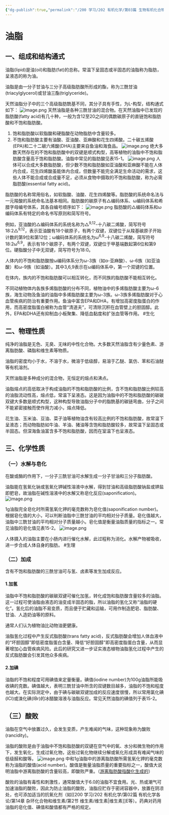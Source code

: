 ```yaml
---
{"dg-publish":true,"permalink":"/200 学习/202 有机化学/第03篇 生物有机化合物/第15章 脂类/第1节 油脂/油脂/","title":"油脂","created":"2024-01-31T19:29:45.123+08:00","updated":"2024-02-01T19:54:34.394+08:00"}
---
```


# 油脂
## 一、组成和结构通式
油脂(lipid)是油(oil)和脂肪(fat)的总称。常温下呈固态或半固态的油脂称为脂肪，呈液态的称为油。

油脂是由一分子甘油与三分子高级脂肪酸所形成的酯，称为三酰甘油(triacylglycerol)或甘油三酯(triglyceride)。

天然油脂分子中的三个高级脂肪酰基不同，其分子具有手性，为L-构型，结构通式如下：
![image.png](https://cdn.jsdelivr.net/gh/Dolan-Lance/Image-Jiang/202401312326102.jpg)
天然油脂是各种三酰甘油的混合物。在天然油脂中已发现的脂肪酸(fatty acid)有几十种，一般为含12至20之间的偶数碳原子的直链饱和脂肪酸和不饱和脂肪酸。
1. 饱和脂肪酸以软脂酸和硬脂酸在动物脂肪中含量较多。
2. 不饱和脂肪酸主要有油酸、亚油酸、亚麻酸和花生四烯酸。二十碳五烯酸(EPA)和二十二碳六烯酸(DHA)主要来自鱼油和海食品。
![image.png](https://cdn.jsdelivr.net/gh/Dolan-Lance/Image-Jiang/202401312329800.jpg)
绝大多数天然存在的不饱和脂肪酸中的双键是顺式构型，高等植物的油脂中不饱和脂肪酸含量高于饱和脂肪酸。油脂中常见的脂肪酸见表15-1。
![image.png](https://cdn.jsdelivr.net/gh/Dolan-Lance/Image-Jiang/202402011217035.jpg)
人体可以合成大多数脂肪酸，但少数不饱和脂肪酸如亚油酸和亚麻酸不能在人体内合成，花生四烯酸虽能体内合成，但数量不能完全满足生命活动的需求，这些人体不能合成或合成量不足，必须从食物中摄取的不饱和脂肪酸，称为必需脂肪酸(essential fatty acid)。

脂肪酸的名称常用俗名，如软脂酸、油酸、花生四烯酸等。脂肪酸的系统命名法与一元羧酸的系统命名法基本相同。脂肪酸的碳原子有△编码体系、ω编码体系和希腊字母编号体系，其各自编号顺序如下：
![image.png](https://cdn.jsdelivr.net/gh/Dolan-Lance/Image-Jiang/202402011222090.jpg)
脂肪酸的△编码体系和ω编码体系有特定的命名书写原则和简写符号。

例如，亚油酸的△编码体系的系统名称为△<sup>9,12</sup>-十八碳二烯酸，简写符号18:2△<sup>9,12</sup>，表示亚油酸有18个碳原子，有两个双键，双键位于从羧基碳原子开始计数的第9位和第12位；ω编码体系的系统名为ω<sup>6,9</sup>-十八碳二烯酸，简写符号18:2ω<sup>6,9</sup>，表示有18个碳原子，有两个双键，双键位于甲基端数起第6位和第9位。硬脂酸分子中无双键，简写符号为18:0。

人体内的不饱和脂肪酸按ω编码体系分为ω-3族（如α-亚麻酸）、ω-6族（如亚油酸）和ω-9族（如油酸）。其中3,6,9表示在ω编码体系中，第一个双键的位置。

在体内，族内的不饱和脂肪酸可以相互转化，而不同族的脂肪酸不能相互转化。

不同动植物体内各族多烯脂肪酸的分布不同，植物油中的多烯脂肪酸主要为ω-6族，海生动物及鱼油的油脂中多烯脂肪酸主要为ω-3族。ω-3族多烯脂肪酸对于心血管疾病的防治有重要作用。鱼油中富含EPA和DHA，有增加高密度脂蛋白的作用，而高密度脂蛋白被称为血管“清道夫”，可清除沉积在血管壁上的胆固醇。此外，EPA和DHA还有抑制血小板聚集、降低血黏度和扩张血管等作用。 #生化
## 二、物理性质
纯净的油脂是无色、无臭、无味的中性化合物。大多数天然油脂含有少量色素、游离脂肪酸、磷脂和维生素等物质。

油脂的密度均小于水，不溶于水，微溶于低级醇，易溶于乙醚、氯仿、苯和石油醚等有机溶剂。

天然油脂是多种成分的混合物，无恒定的熔点和沸点。

油脂熔点的高低取决于构成油脂的不饱和脂肪酸的比例，含不饱和脂肪酸比例较高的油脂流动性高，熔点低，常温下呈液态。这是因为油脂中的不饱和脂肪酸的碳碳双键大多数是顺式构型，这种构型导致油脂分子中的脂酰基的碳链弯曲，分子之间不能紧密接触而使作用力减小，熔点降低。

花生油、玉米油、豆油、菜子油等植物油含有较高比例的不饱和脂肪酸，故常温下呈液态；而动物脂肪如牛油、羊油、猪油等含饱和脂肪酸较多，故常温下呈固态或半固态。但深海鱼油富含多不饱和脂肪酸，因而在室温下也呈液态。
## 三、化学性质
### （一）水解与皂化
在酸或酶的作用下，一分子三酰甘油可水解生成一分子甘油和三分子脂肪酸。

油脂能在氢氧化钠或氢氧化钾碱性溶液中水解，得到甘油和高级脂肪酸钠盐或钾盐即肥皂，故油脂在碱性溶液中的水解又称皂化反应(saponification)。
![image.png](https://cdn.jsdelivr.net/gh/Dolan-Lance/Image-Jiang/202402011235812.jpg)

1g油脂完全皂化时所需氢氧化钾的毫克数称为皂化值(saponification number)。根据皂化值的大小，可以判断油脂中三酰甘油的平均相对分子质量。皂化值越大，油脂中三酰甘油的平均相对分子质量越小。皂化值是衡量油脂质量的指标之一。常见油脂的皂化值见表15-2。
![image.png](https://cdn.jsdelivr.net/gh/Dolan-Lance/Image-Jiang/202402011238912.jpg)

人体摄入的油脂主要在小肠内进行催化水解，此过程称为消化。水解产物被吸收，进一步合成人体自身的脂肪。 #生理
### （二）加成
含有不饱和脂肪酸的三酰甘油可与氢、卤素等发生加成反应。
#### 1.加氢
油脂中不饱和脂肪酸的碳碳双键可催化加氢，转化成饱和脂肪酸含量较多的油脂。这一过程可使油脂由液态的油变成半固态的脂，所以油脂的氢化又称“油脂的硬化”。氢化后的油脂不易变质，而且便于贮藏和运输，可用作制造肥皂、脂肪酸、甘油、人造奶油等的原料。

通常人们认为植物油比动物油更健康。

油脂氢化过程中产生反式脂肪酸(trans fatty acid)，反式脂肪酸会增加人体血液中的“坏胆固醇”即低密度脂蛋白含量、降低“好胆固醇”即高密度脂蛋白含量，从而显著增加心血管疾病风险。此后的研究又进一步证实液态植物油脂氢化过程中产生的反式脂肪酸会引发其他众多疾病。
#### 2.加碘
油脂的不饱和程度可用碘值来定量衡量。碘值(iodine number)为100g油脂所能吸收碘的克数。碘值越大，表明三酰甘油中所含的双键数目越多，油脂的不饱和程度也越大。在实际测定中，由于碘与碳碳双键加成的反应速度很慢，所以常用氯化碘(ICl)或溴化碘(IBr)的冰醋酸溶液与油脂反应。常见天然油脂的碘值列于表15-2。
## （三）酸败
油脂在空气中放置过久，会发生变质，产生难闻的气味，这种现象称为酸败(rancidity)。

油脂的酸败是由于油脂中不饱和脂肪酸的双键在空气中的氧、水分和微生物的作用下，发生氧化，生成过氧化物，这些过氧化物继续分解或氧化形成具有难闻气味的低级醛和酸等。
![image.png](https://cdn.jsdelivr.net/gh/Dolan-Lance/Image-Jiang/202402011248668.jpg)
中和1g油脂中的游离脂肪酸所需氢氧化钾的毫克数称为油脂的酸值(acid number)。酸值是衡量油脂质量的重要指标之一，酸值大说明油脂中游离脂肪酸的含量较高，即酸败严重。（<u>游离脂肪酸指酸化生成的</u>）

酸败的油脂有毒性和刺激性，通常酸值大于6.0的油脂不宜食用。光、热或潮气可加速油脂的酸败，因此为防止油脂的酸败，油脂应贮存于密闭容器中，放置在阴凉处，也可添加适当的抗氧化剂（如[[200 学习/202 有机化学/第02篇 有机化学各论/第14章 杂环化合物和维生素/第2节 维生素/维生素\|维生素]]E等）。药典对药用油脂的皂化值、碘值和酸值都有严格的规定。
